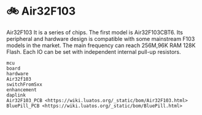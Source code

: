 # 🚲 Air32F103

Air32F103 It is a series of chips. The first model is Air32F103CBT6. Its peripheral and hardware design is compatible with some mainstream F103 models in the market. The main frequency can reach 256M,96K RAM 128K Flash. Each IO can be set with independent internal pull-up resistors.

```{toctree}
mcu
board
hardware
Air32f103
switchFromSxx
enhancement
daplink
Air32F103_PCB <https://wiki.luatos.org/_static/bom/Air32F103.html>
BluePill_PCB <https://wiki.luatos.org/_static/bom/BluePill.html>
```
